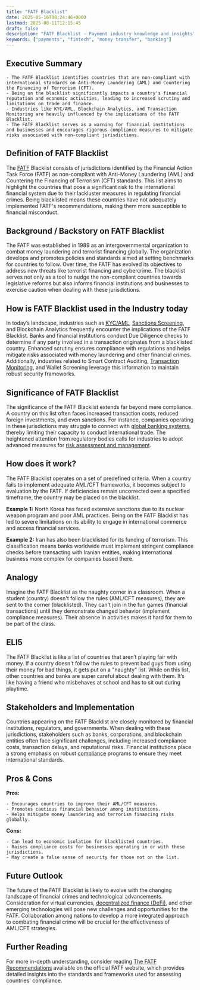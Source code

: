 ```yaml
---
title: "FATF Blacklist"
date: 2025-05-16T08:24:46+0000
lastmod: 2025-08-11T12:15:45
draft: false
description: "FATF Blacklist - Payment industry knowledge and insights"
keywords: ["payments", "fintech", "money transfer", "banking"]
---
```


## Executive Summary

 	- The FATF Blacklist identifies countries that are non-compliant with international standards on Anti-Money Laundering (AML) and Countering the Financing of Terrorism (CFT).
 	- Being on the blacklist significantly impacts a country's financial reputation and economic activities, leading to increased scrutiny and limitations on trade and finance.
 	- Industries like KYC/AML, Blockchain Analytics, and Transaction Monitoring are heavily influenced by the implications of the FATF Blacklist.
 	- The FATF Blacklist serves as a warning for financial institutions and businesses and encourages rigorous compliance measures to mitigate risks associated with non-compliant jurisdictions.

## Definition of FATF Blacklist
The [FATF](https://faisalkhanllc.xyz/resources/payments-wiki/f/fatf/) Blacklist consists of jurisdictions identified by the Financial Action Task Force (FATF) as non-compliant with Anti-Money Laundering (AML) and Countering the Financing of Terrorism (CFT) standards. This list aims to highlight the countries that pose a significant risk to the international financial system due to their lackluster measures in regulating financial crimes. Being blacklisted means these countries have not adequately implemented FATF's recommendations, making them more susceptible to financial misconduct.
## Background / Backstory on FATF Blacklist
The FATF was established in 1989 as an intergovernmental organization to combat money laundering and terrorist financing globally. The organization develops and promotes policies and standards aimed at setting benchmarks for countries to follow. Over time, the FATF has evolved its objectives to address new threats like terrorist financing and cybercrime. The blacklist serves not only as a tool to nudge the non-compliant countries towards legislative reforms but also informs financial institutions and businesses to exercise caution when dealing with these jurisdictions.
## How is FATF Blacklist used in the Industry today
In today’s landscape, industries such as [KYC/AML](https://faisalkhanllc.xyz/resources/payments-wiki/k/know-your-customer-kyc-anti-money-laundering-aml/), [Sanctions Screening](https://faisalkhanllc.xyz/resources/payments-wiki/s/sanctions-screening/), and Blockchain Analytics frequently encounter the implications of the FATF Blacklist. Banks and financial institutions conduct Due Diligence checks to determine if any party involved in a transaction originates from a blacklisted country. Enhanced scrutiny ensures compliance with regulations and helps mitigate risks associated with money laundering and other financial crimes. Additionally, industries related to Smart Contract Auditing, [Transaction Monitoring](https://faisalkhanllc.xyz/resources/payments-wiki/t/transaction-monitoring/), and Wallet Screening leverage this information to maintain robust security frameworks.
## Significance of FATF Blacklist
The significance of the FATF Blacklist extends far beyond mere compliance. A country on this list often faces increased transaction costs, reduced foreign investments, and even sanctions. For instance, companies operating in these jurisdictions may struggle to connect with [global banking systems](https://faisalkhanllc.xyz/resources/payments-wiki/f/financial-institution-fi/), thereby limiting their capacity to conduct international trade. The heightened attention from regulatory bodies calls for industries to adopt advanced measures for [risk assessment and management](https://faisalkhanllc.xyz/resources/payments-wiki/f/fatf-guidelines/).
## How does it work?
The FATF Blacklist operates on a set of predefined criteria. When a country fails to implement adequate AML/CFT frameworks, it becomes subject to evaluation by the FATF. If deficiencies remain uncorrected over a specified timeframe, the country may be placed on the blacklist.

**Example 1:** North Korea has faced extensive sanctions due to its nuclear weapon program and poor AML practices. Being on the FATF Blacklist has led to severe limitations on its ability to engage in international commerce and access financial services.

**Example 2:** Iran has also been blacklisted for its funding of terrorism. This classification means banks worldwide must implement stringent compliance checks before transacting with Iranian entities, making international business more complex for companies based there.
## Analogy
Imagine the FATF Blacklist as the naughty corner in a classroom. When a student (country) doesn't follow the rules (AML/CFT measures), they are sent to the corner (blacklisted). They can't join in the fun games (financial transactions) until they demonstrate changed behavior (implement compliance measures). Their absence in activities makes it hard for them to be part of the class.
## ELI5
The FATF Blacklist is like a list of countries that aren’t playing fair with money. If a country doesn't follow the rules to prevent bad guys from using their money for bad things, it gets put on a "naughty" list. While on this list, other countries and banks are super careful about dealing with them. It’s like having a friend who misbehaves at school and has to sit out during playtime.
## Stakeholders and Implementation
Countries appearing on the FATF Blacklist are closely monitored by financial institutions, regulators, and governments. When dealing with these jurisdictions, stakeholders such as banks, corporations, and blockchain entities often face significant challenges, including increased compliance costs, transaction delays, and reputational risks. Financial institutions place a strong emphasis on robust [compliance](https://faisalkhanllc.xyz/resources/payments-wiki/compliance/) programs to ensure they meet international standards.
## Pros & Cons
**Pros:**

 	- Encourages countries to improve their AML/CFT measures.
 	- Promotes cautious financial behavior among institutions.
 	- Helps mitigate money laundering and terrorism financing risks globally.

**Cons:**

 	- Can lead to economic isolation for blacklisted countries.
 	- Raises compliance costs for businesses operating in or with these jurisdictions.
 	- May create a false sense of security for those not on the list.

## Future Outlook
The future of the FATF Blacklist is likely to evolve with the changing landscape of financial crimes and technological advancements. Consideration for virtual currencies, [decentralized finance (DeFi)](https://faisalkhanllc.xyz/resources/payments-wiki/d/decentralized-finance-defi/), and other emerging technologies will pose new challenges and opportunities for the FATF. Collaboration among nations to develop a more integrated approach to combating financial crime will be crucial for the effectiveness of AML/CFT strategies.
## Further Reading
For more in-depth understanding, consider reading [The FATF Recommendations](https://www.fatf-gafi.org/en/publications/Fatfrecommendations/Fatf-recommendations.html) available on the official FATF website, which provides detailed insights into the standards and frameworks used for assessing countries' compliance.